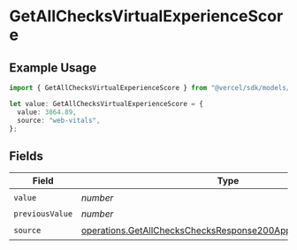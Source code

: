 # GetAllChecksVirtualExperienceScore

## Example Usage

```typescript
import { GetAllChecksVirtualExperienceScore } from "@vercel/sdk/models/operations/getallchecks.js";

let value: GetAllChecksVirtualExperienceScore = {
  value: 3864.89,
  source: "web-vitals",
};
```

## Fields

| Field                                                                                                                                          | Type                                                                                                                                           | Required                                                                                                                                       | Description                                                                                                                                    |
| ---------------------------------------------------------------------------------------------------------------------------------------------- | ---------------------------------------------------------------------------------------------------------------------------------------------- | ---------------------------------------------------------------------------------------------------------------------------------------------- | ---------------------------------------------------------------------------------------------------------------------------------------------- |
| `value`                                                                                                                                        | *number*                                                                                                                                       | :heavy_check_mark:                                                                                                                             | N/A                                                                                                                                            |
| `previousValue`                                                                                                                                | *number*                                                                                                                                       | :heavy_minus_sign:                                                                                                                             | N/A                                                                                                                                            |
| `source`                                                                                                                                       | [operations.GetAllChecksChecksResponse200ApplicationJSONSource](../../models/operations/getallcheckschecksresponse200applicationjsonsource.md) | :heavy_check_mark:                                                                                                                             | N/A                                                                                                                                            |